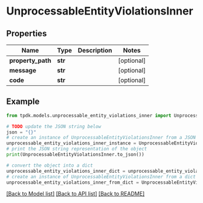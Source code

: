 # UnprocessableEntityViolationsInner


## Properties

Name | Type | Description | Notes
------------ | ------------- | ------------- | -------------
**property_path** | **str** |  | [optional] 
**message** | **str** |  | [optional] 
**code** | **str** |  | [optional] 

## Example

```python
from tpdk.models.unprocessable_entity_violations_inner import UnprocessableEntityViolationsInner

# TODO update the JSON string below
json = "{}"
# create an instance of UnprocessableEntityViolationsInner from a JSON string
unprocessable_entity_violations_inner_instance = UnprocessableEntityViolationsInner.from_json(json)
# print the JSON string representation of the object
print(UnprocessableEntityViolationsInner.to_json())

# convert the object into a dict
unprocessable_entity_violations_inner_dict = unprocessable_entity_violations_inner_instance.to_dict()
# create an instance of UnprocessableEntityViolationsInner from a dict
unprocessable_entity_violations_inner_from_dict = UnprocessableEntityViolationsInner.from_dict(unprocessable_entity_violations_inner_dict)
```
[[Back to Model list]](../README.md#documentation-for-models) [[Back to API list]](../README.md#documentation-for-api-endpoints) [[Back to README]](../README.md)


